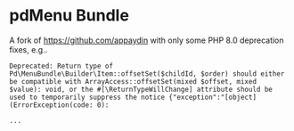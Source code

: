 # pdMenu Bundle

A fork of https://github.com/appaydin with only some PHP 8.0 deprecation fixes, e.g..

```
Deprecated: Return type of Pd\MenuBundle\Builder\Item::offsetSet($childId, $order) should either be compatible with ArrayAccess::offsetSet(mixed $offset, mixed $value): void, or the #[\ReturnTypeWillChange] attribute should be used to temporarily suppress the notice {"exception":"[object] (ErrorException(code: 0):

...
```



